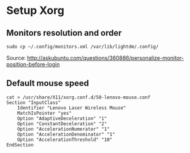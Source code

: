 # Setup Xorg

## Monitors resolution and order

    sudo cp ~/.config/monitors.xml /var/lib/lightdm/.config/

Source: http://askubuntu.com/questions/360886/personalize-monitor-position-before-login


## Default mouse speed


    cat > /usr/share/X11/xorg.conf.d/50-lenovo-mouse.conf
    Section "InputClass"
        Identifier "Lenovo Laser Wireless Mouse"
        MatchIsPointer "yes"
        Option "AdaptiveDeceleration" "1"
        Option "ConstantDeceleration" "2"
        Option "AccelerationNumerator" "1"
        Option "AccelerationDenominator" "1"
        Option "AccelerationThreshold" "10"
    EndSection
